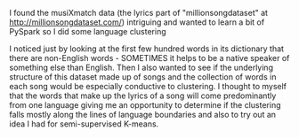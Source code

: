
I found the musiXmatch data (the lyrics part of "millionsongdataset" at http://millionsongdataset.com/) intriguing and wanted to learn a bit of PySpark so I did some language clustering

I noticed just by looking at the first few hundred words in its dictionary that there are non-English words - SOMETIMES it helps to be a native speaker of something else than English. Then I also wanted to see if the underlying structure of this dataset made up of songs and the collection of words in each song would be especially conductive to clustering. I thought to myself that the words that make up the lyrics of a song will come predominantly from one language giving me an opportunity to determine if the clustering falls mostly along the lines of language boundaries and also to try out an idea I had for semi-supervised K-means.
